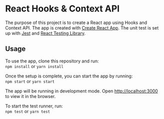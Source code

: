 # React Hooks & Context API

The purpose of this project is to create a React app using Hooks and Context API. The app is created with [Create React App](https://reactjs.org/docs/create-a-new-react-app.html). The unit test is set up with [Jest](https://jestjs.io/) and [React Testing Library](https://testing-library.com/docs/react-testing-library/intro).

## Usage
To use the app, clone this repository and run:<br/>
`npm install` or `yarn install`

Once the setup is complete, you can start the app by running:<br/>
`npm start` or `yarn start`

The app will be running in development mode. Open [http://localhost:3000](http://localhost:3000) to view it in the browser.

To start the test runner, run:<br/>
`npm test` or `yarn test`

